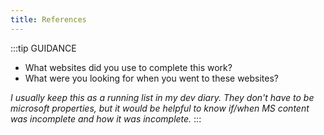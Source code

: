 ```yaml
---
title: References
---
```


:::tip GUIDANCE

* What websites did you use to complete this work? 
* What were you looking for when you went to these websites? 

_I usually keep this as a running list in my dev diary. They don't have to be microsoft properties, but it would be helpful to know if/when MS content was incomplete and how it was incomplete._
:::